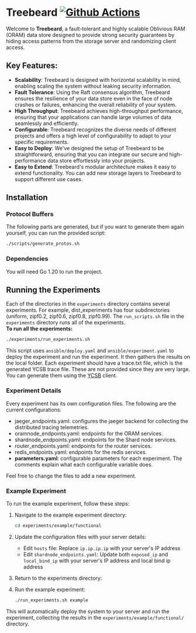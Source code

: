 # Treebeard [![Github Actions](https://github.com/dsg-uwaterloo/treebeard/actions/workflows/go.yml/badge.svg)](https://github.com/dsg-uwaterloo/treebeard/actions/workflows/go.yml)
Welcome to **Treebeard**, a fault-tolerant and highly scalable Oblivious RAM (ORAM) data store designed to provide strong security guarantees by hiding access patterns from the storage server and randomizing client access.
## Key Features:
* **Scalability**: Treebeard is designed with horizontal scalability in mind, enabling scaling the system without leaking security information.
* **Fault Tolerance**: Using the Raft consensus algorithm, Treebeard ensures the resilience of your data store even in the face of node crashes or failures, enhancing the overall reliability of your system.
* **High Throughput**: Treebeard achieves high-throughput performance, ensuring that your applications can handle large volumes of data seamlessly and efficiently.
* **Configurable**: Treebeard recognizes the diverse needs of different projects and offers a high level of configurability to adapt to your specific requirements.
* **Easy to Deploy**: We've designed the setup of Treebeard to be straightforward, ensuring that you can integrate our secure and high-performance data store effortlessly into your projects.
* **Easy to Extend**: Treebeard's modular architecture makes it easy to extend functionality. You can add new storage layers to Treebeard to support different use cases.

## Installation
### Protocol Buffers

The following parts are generated, but if you want to generate them again yourself, you can run the provided script:

```bash
./scripts/generate_protos.sh
```
### Dependencies
You will need Go 1.20 to run the project.

## Running the Experiments
Each of the directories in the `experiments` directory contains several experiments. For example, dist_experiments has four subdirectories (uniform, zipf0.2, zipf0.6, zipf0.8, zipf0.99). The `run_scripts.sh` file in the `experiments` directory runs all of the experiments.  
**To run all the experiments:**
```bash
./experiments/run_experiments.sh
```
This script uses `ansible/deploy.yaml` and `ansible/experiment.yaml` to deploy the experiment and run the experiment. It then gathers the results on the local folder.
Each experiment should have a trace.txt file, which is the generated YCSB trace file. These are not provided since they are very large. You can generate them using the [YCSB]([url](https://github.com/brianfrankcooper/YCSB)) client.

### Experiment Details
Every experiment has its own configuration files. The following are the current configurations:
* jaeger_endpoints.yaml: configures the jaeger backend for collecting the distributed tracing telemetries.
* oramnode_endpoints.yaml: endpoints for the ORAM services.
* shardnode_endpoints.yaml: endpoints for the Shard node services.
* router_endpoints.yaml: endpoints for the router services.
* redis_endpoints.yaml: endpoints for the redis services.
* **parameters.yaml**: configurable parameters for each experiment. The comments explain what each configurable variable does.

Feel free to change the files to add a new experiment.

### Example Experiment
To run the example experiment, follow these steps:

1. Navigate to the example experiment directory:
   ```bash
   cd experiments/example/functional
   ```

2. Update the configuration files with your server details:
   - Edit `hosts` file: Replace `ip.ip.ip.ip` with your server's IP address
   - Edit `shardnode_endpoints.yaml`: Update both `exposed_ip` and `local_bind_ip` with your server's IP address and local bind ip address

3. Return to the experiments directory:

4. Run the example experiment:
   ```bash
   ./run_experiments.sh example
   ```

This will automatically deploy the system to your server and run the experiment, collecting the results in the `experiments/example/functional/` directory.

